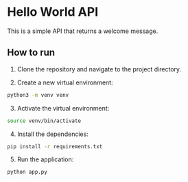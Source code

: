 # Hello World API

This is a simple API that returns a welcome message.

## How to run

1. Clone the repository and navigate to the project directory.

2. Create a new virtual environment:

```bash
python3 -m venv venv
```

3. Activate the virtual environment:

```bash
source venv/bin/activate
```

4. Install the dependencies:

```bash
pip install -r requirements.txt
```

5. Run the application:

```bash
python app.py
```
